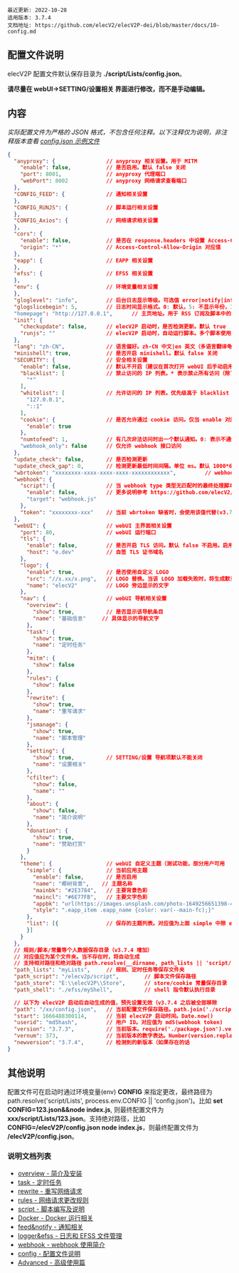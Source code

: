 ```
最近更新: 2022-10-28
适用版本: 3.7.4
文档地址: https://github.com/elecV2/elecV2P-dei/blob/master/docs/10-config.md
```

## 配置文件说明

elecV2P 配置文件默认保存目录为 **./script/Lists/config.json**。

**请尽量在 webUI->SETTING/设置相关 界面进行修改，而不是手动编辑。**

## 内容

*实际配置文件为严格的 JSON 格式，不包含任何注释。以下注释仅为说明，非注释版本查看 [config.json 示例文件]()*

``` JSON
{
  "anyproxy": {                // anyproxy 相关设置。用于 MITM
    "enable": false,           // 是否启用。默认 false 关闭
    "port": 8001,              // anyproxy 代理端口
    "webPort": 8002            // anyproxy 网络请求查看端口
  },
  "CONFIG_FEED": {             // 通知相关设置
  },
  "CONFIG_RUNJS": {            // 脚本运行相关设置
  },
  "CONFIG_Axios": {            // 网络请求相关设置
  },
  "cors": {
    "enable": false,           // 是否在 response.headers 中设置 Access-Control-Allow-Origin
    "origin": "*"              // Access-Control-Allow-Origin 对应值
  },
  "eapp": {                    // EAPP 相关设置
  },
  "efss": {                    // EFSS 相关设置
  },
  "env": {                     // 环境变量相关设置
  },
  "gloglevel": "info",         // 后台日志显示等级。可选值 error|notify|info|debug，默认 info
  "glogslicebegin": 5,         // 日志时间显示格式。0: 默认，5: 不显示年份，11: 不显示年月日
  "homepage": "http://127.0.0.1",      // 主页地址。用于 RSS 订阅及脚本中的 __home 参数
  "init": {
    "checkupdate": false,      // elecV2P 启动时，是否检测更新。默认 true
    "runjs": ""                // elecV2P 启动时，自动运行脚本。多个脚本使用逗号(,)隔开，比如 test.js, 0body.js
  },
  "lang": "zh-CN",             // 语言偏好。zh-CN 中文|en 英文（多语言翻译龟速进行中... 
  "minishell": true,           // 是否开启 minishell。默认 false 关闭
  "SECURITY": {                // 安全相关设置
    "enable": false,           // 默认不开启（建议在首次打开 webUI 后手动启用
    "blacklist": [             // 禁止访问的 IP 列表。* 表示禁止所有访问（除了下面的 whitelist
      "*"
    ],
    "whitelist": [             // 允许访问的 IP 列表。优先级高于 blacklist
      "127.0.0.1",
      "::1"
    ],
    "cookie": {                // 是否允许通过 cookie 访问。仅当 enable 对应值为 false 时表示不允许
      "enable": true
    },
    "numtofeed": 1,            // 有几次非法访问时出一个默认通知。0: 表示不通知
    "webhook_only": false      // 仅允许 webhook 接口访问
  },
  "update_check": false,       // 是否检测更新
  "update_check_gap": 0,       // 检测更新最低时间间隔。单位 ms。默认 1000*60*30（30 分钟
  "wbrtoken": "xxxxxxxx-xxxx-xxxx-xxxx-xxxxxxxxxxxx",         // webhook token，uuid 格式（建议）。当省略时自动生成。在启动时可通过 env.TOKEN 赋值
  "webhook": {
    "script": {                // 当 webhook type 类型无匹配时的最终处理脚本
      "enable": false,         // 更多说明参考 https://github.com/elecV2/elecV2P-dei/blob/master/docs/09-webhook.md
      "target": "webhook.js"
    },
    "token": "xxxxxxxx-xxx"    // 当前 wbrtoken 缺省时，会使用该值代替(v3.7.4 添加
  },
  "webUI": {                   // webUI 主界面相关设置
    "port": 80,                // webUI 运行端口
    "tls": {
      "enable": false,         // 是否开启 TLS 访问。默认 false 不启用。启用时，建议端口使用 443
      "host": "e.dev"          // 自签 TLS 证书域名
    },
    "logo": {
      "enable": true,          // 是否使用自定义 LOGO
      "src": "//x.xx/x.png",   // LOGO 替换。当该 LOGO 加载失败时，将生成默认 LOGO 头像
      "name": "elecV2"         // LOGO 旁边显示的文字
    },
    "nav": {                   // webUI 导航相关设置
      "overview": {
        "show": true,          // 是否显示该导航条目
        "name": "基础信息"     // 具体显示的导航文字
      },
      "task": {
        "show": true,
        "name": "定时任务"
      },
      "mitm": {
        "show": false
      },
      "rules": {
        "show": false
      },
      "rewrite": {
        "show": true,
        "name": "重写请求"
      },
      "jsmanage": {
        "show": true,
        "name": "脚本管理"
      },
      "setting": {
        "show": true,          // SETTING/设置 导航项默认不能关闭
        "name": "设置相关"
      },
      "cfilter": {
        "show": false,
        "name": ""
      },
      "about": {
        "show": false,
        "name": "简介说明"
      },
      "donation": {
        "show": true,
        "name": "赞助打赏"
      }
    },
    "theme": {                 // webUI 自定义主题（测试功能，部分用户可用
      "simple": {              // 当前应用主题
        "enable": false,       // 是否启用
        "name": "椰树背景",    // 主题名称
        "mainbk": "#2E3784",   // 主要背景色彩
        "maincl": "#6E77FB",   // 主要文字色彩
        "appbk": "url(https://images.unsplash.com/photo-1649256651398-46408de2f095?auto=format&fit=crop&w=1964)",    // 背景
        "style": ".eapp_item .eapp_name {color: var(--main-fc);}"       // 其他附加样式
      },
      "list": [{               // 保存的主题列表。对应值为上面 simple 中除 enable 外的其他值
      }]
    }
  },
  // 规则/脚本/常量等个人数据保存目录（v3.7.4 增加）
  // 对应值应为某个文件夹。当不存在时，将自动生成
  // 支持相对路径和绝对路径 path.resolve(__dirname, path_lists || 'script/Lists')
  "path_lists": "myLists",     // 规则、定时任务等保存文件夹
  "path_script": "/elecv2p/script",        // 脚本文件保存路径
  "path_store": "E:\\elecV2P\\Store",      // store/cookie 常量保存目录
  "path_shell": "./efss/myShell",          // shell 指令默认执行目录

  // 以下为 elecV2P 启动后自动生成的值，预先设置无效（v3.7.4 之后被全部移除
  "path": "/xx/config.json",   // 当前配置文件保存路径。path.join('./script/Lists/config.json')
  "start": 1666488300114,      // 当前 elecV2P 启动时间。Date.now()
  "userid": "md5hash",         // 用户 ID。对应值为 md5(webhook token)
  "version": "3.7.3",          // 当前版本。require('./package.json').version
  "vernum": 373,               // 当前版本的数字表达。Number(version.replace(/\D/g, ''))
  "newversion": "3.7.4",       // 检测到的新版本（如果存在的话
}
```

## 其他说明

配置文件可在启动时通过环境变量(env) **CONFIG** 来指定更改，最终路径为 path.resolve('script/Lists', process.env.CONFIG || 'config.json')。比如 **set CONFIG=123.json&&node index.js**, 则最终配置文件为 **xxx/script/Lists/123.json**。支持绝对路径，比如 **CONFIG=/elecV2P/config.json node index.js**，则最终配置文件为 **/elecV2P/config.json**。

### 说明文档列表

- [overview - 简介及安装](01-overview.md)
- [task - 定时任务](06-task.md)
- [rewrite - 重写网络请求](05-rewrite.md)
- [rules - 网络请求更改规则](03-rules.md)
- [script - 脚本编写及说明](04-JS.md)
- [Docker - Docker 运行相关](02-Docker.md)
- [feed&notify - 通知相关](07-feed&notify.md)
- [logger&efss - 日志和 EFSS 文件管理](08-logger&efss.md)
- [webhook - webhook 使用简介](09-webhook.md)
- [config - 配置文件说明](10-config.md)
- [Advanced - 高级使用篇](Advanced.md)
